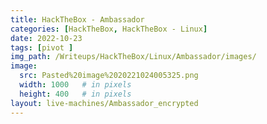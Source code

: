 ```yaml
---
title: HackTheBox - Ambassador
categories: [HackTheBox, HackTheBox - Linux]
date: 2022-10-23
tags: [pivot ]
img_path: /Writeups/HackTheBox/Linux/Ambassador/images/
image: 
  src: Pasted%20image%2020221024005325.png
  width: 1000   # in pixels
  height: 400   # in pixels
layout: live-machines/Ambassador_encrypted
---
```

